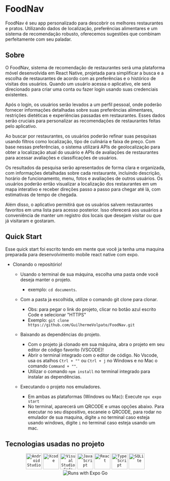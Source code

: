 # FoodNav
FoodNav é seu app personalizado para descobrir os melhores restaurantes e pratos. Utilizando dados de localização, preferências alimentares e um sistema de recomendação robusto, oferecemos sugestões que combinam perfeitamente com seu paladar.

## Sobre 
    
O FoodNav, sistema de recomendação de restaurantes será uma plataforma móvel desenvolvida em React Native, projetada para simplificar a busca e a escolha de restaurantes
de acordo com as preferências e o histórico de visitas dos usuários. Quando um usuário acessa o aplicativo, ele será direcionado para criar uma conta ou fazer login usando 
suas credenciais existentes.

Após o login, os usuários serão levados a um perfil pessoal, onde poderão fornecer informações detalhadas sobre suas preferências alimentares, restrições dietéticas e experiências
 passadas em restaurantes. Esses dados serão cruciais para personalizar as recomendações de restaurantes feitas pelo aplicativo.

Ao buscar por restaurantes, os usuários poderão refinar suas pesquisas usando filtros como localização, tipo de culinária e faixa de preço. Com base nessas preferências, 
o sistema utilizará APIs de geolocalização para obter a localização atual do usuário e APIs de avaliações de restaurantes para acessar avaliações e classificações de usuários.

Os resultados da pesquisa serão apresentados de forma clara e organizada, com informações detalhadas sobre cada restaurante, incluindo descrição, horário de funcionamento, 
menu, fotos e avaliações de outros usuários. Os usuários poderão então visualizar a localização dos restaurantes em um mapa interativo e receber direções passo a passo para chegar 
até lá, com estimativas de tempo de chegada.

Além disso, o aplicativo permitirá que os usuários salvem restaurantes favoritos em uma lista para acesso posterior. Isso oferecerá aos usuários a conveniência de manter um 
registro dos locais que desejam visitar ou que já visitaram e gostaram.

## Quick Start
Esse quick start foi escrito tendo em mente que você ja tenha uma maquina preparada para desenvolvimento mobile react native com expo.

- Clonando o repositório!
  
  - Usando o terminal de sua máquina, escolha uma pasta onde você deseja manter o projeto.
    - exemplo: `cd documents`.
      
  - Com a pasta ja escolhida, utilize o comando git clone para clonar.
    - Obs: para pegar o link do projeto, clicar no botão azul escrito Code e selecionar "HTTPS"
    - Exemplo: `git clone https://github.com/GuilhermeVolpato/FoodNav.git`
      
  - Baixando as dependências do projeto.
     - Com o projeto já clonado em sua máquina, abra o projeto em seu editor de código favorito (VSCODE)!
     - Abrir o terminal integrado com o editor de código. No Vscode, usa os atalhos `Ctrl + ""` ou `Ctrl + j` no Windows e no Mac o comando `Command + ""`.
     - Utilizar o comando `npm install` no terminal integrado para instalar as dependências.
  
  - Executando o projeto nos emuladores.
    - Em ambas as plataformas (Windows ou Mac): Execute `npx expo start`
    - No terminal, aparecerá um QRCODE e umas opções abaixo. Para executar no seu dispositivo, escaneie o QRCODE, para rodar no emulador de sua maquina, digite `a` no terminal caso esteja usando windows, digite `i` no terminal caso esteja usando um mac.
    
## Tecnologias usadas no projeto
<div align="center">
	<code><img width="50" src="https://user-images.githubusercontent.com/25181517/192108895-20dc3343-43e3-4a54-a90e-13a4abbc57b9.png" alt="Android Studio" title="Android Studio"/></code>
	<code><img width="50" src="https://user-images.githubusercontent.com/25181517/186711578-bf30cb30-40b7-4b45-95a5-bdf837c372e7.png" alt="Xcode" title="Xcode"/></code>
	<code><img width="50" src="https://user-images.githubusercontent.com/25181517/192108891-d86b6220-e232-423a-bf5f-90903e6887c3.png" alt="Visual Studio Code" title="Visual Studio Code"/></code>
	<code><img width="50" src="https://user-images.githubusercontent.com/25181517/117447155-6a868a00-af3d-11eb-9cfe-245df15c9f3f.png" alt="JavaScript" title="JavaScript"/></code>
	<code><img width="50" src="https://user-images.githubusercontent.com/25181517/183897015-94a058a6-b86e-4e42-a37f-bf92061753e5.png" alt="React" title="React"/></code>
	<code><img width="50" src="https://user-images.githubusercontent.com/25181517/183890598-19a0ac2d-e88a-4005-a8df-1ee36782fde1.png" alt="TypeScript" title="TypeScript"/></code>
  <code><img width="50" src="https://github.com/marwin1991/profile-technology-icons/assets/136815194/82df4543-236b-4e45-9604-5434e3faab17" alt="SQLite" title="SQLite"/></code>
  <img src="https://img.shields.io/badge/Runs%20with%20Expo%20Go-000.svg?style=flat-square&logo=EXPO&labelColor=f3f3f3&logoColor=000" alt="Runs with Expo Go">
</div>
